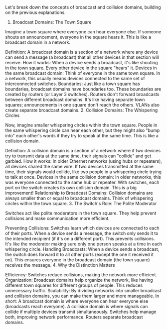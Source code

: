 Let's break down the concepts of broadcast and collision domains, building on the previous explanations.

1. Broadcast Domains: The Town Square

Imagine a town square where everyone can hear everyone else. If someone shouts an announcement, everyone in the square hears it.  This is like a broadcast domain in a network.

Definition: A broadcast domain is a section of a network where any device can send a message (a broadcast) that all other devices in that section will receive.
How it works: When a device sends a broadcast, it's like shouting in the town square. Every other device in the square "hears" it.
Devices in the same broadcast domain: Think of everyone in the same town square. In a network, this usually means devices connected to the same set of interconnected switches.
Boundaries: Just like a town square has boundaries, broadcast domains have boundaries too. These boundaries are created by routers (or Layer 3 switches). Routers don't forward broadcasts between different broadcast domains. It's like having separate town squares; announcements in one square don't reach the others. VLANs also create separate broadcast domains.
2. Collision Domains: The Whispering Circles

Now, imagine smaller whispering circles within the town square.  People in the same whispering circle can hear each other, but they might also "bump into" each other's words if they try to speak at the same time.  This is like a collision domain.

Definition: A collision domain is a section of a network where if two devices try to transmit data at the same time, their signals can "collide" and get garbled.
How it works: In older Ethernet networks (using hubs or repeaters), all devices shared the same wire. If two devices transmitted at the same time, their signals would collide, like two people in a whispering circle trying to talk at once.
Devices in the same collision domain: In older networks, this was everyone connected to the same hub or repeater. With switches, each port on the switch creates its own collision domain. This is a big improvement!
Relationship to Broadcast Domains: Collision domains are always smaller than or equal to broadcast domains. Think of whispering circles within the town square.
3. The Switch's Role: The Polite Moderator

Switches act like polite moderators in the town square. They help prevent collisions and make communication more efficient.

Preventing Collisions: Switches learn which devices are connected to each of their ports. When a device sends a message, the switch only sends it to the intended recipient (if it's on a different port). This prevents collisions. It's like the moderator making sure only one person speaks at a time in each whispering circle.
Handling Broadcasts: When a device sends a broadcast, the switch does forward it to all other ports (except the one it received it on). This ensures everyone in the broadcast domain (the town square) receives the message.
4. Why the Distinction Matters

Efficiency: Switches reduce collisions, making the network more efficient.
Organization: Broadcast domains help organize the network, like having different town squares for different groups of people. This reduces unnecessary traffic.
Scalability: By dividing networks into smaller broadcast and collision domains, you can make them larger and more manageable.
In short: A broadcast domain is where everyone can hear everyone else (broadcasts reach everyone). A collision domain is where signals can collide if multiple devices transmit simultaneously. Switches help manage both, improving network performance.  Routers separate broadcast domains.
